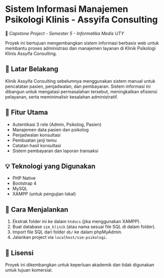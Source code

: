 # Sistem Informasi Manajemen Psikologi Klinis - Assyifa Consulting

📌 *Capstone Project - Semester 5 - Informatika Medis UTY*

Proyek ini bertujuan mengembangkan sistem informasi berbasis web untuk membantu proses administrasi dan manajemen layanan di Klinik Psikologi Klinis Assyifa Consulting.

## 🏥 Latar Belakang
Klinik Assyifa Consulting sebelumnya menggunakan sistem manual untuk pencatatan pasien, penjadwalan, dan pembayaran. Sistem informasi ini dibangun untuk mengatasi permasalahan tersebut, meningkatkan efisiensi pelayanan, serta meminimalisir kesalahan administratif.

## 🔧 Fitur Utama
- Autentikasi 3 role (Admin, Psikolog, Pasien)
- Manajemen data pasien dan psikolog
- Penjadwalan konsultasi
- Pembuatan janji temu
- Catatan hasil konsultasi
- Sistem pembayaran dan laporan transaksi

## 💡 Teknologi yang Digunakan
- PHP Native
- Bootstrap 4
- MySQL
- XAMPP (untuk pengujian lokal)

## 🚀 Cara Menjalankan
1. Ekstrak folder ini ke dalam `htdocs` (jika menggunakan XAMPP).
2. Buat database `sim_klinik` (atau nama sesuai file SQL di dalam folder).
3. Import file SQL dari folder `db/` ke dalam phpMyAdmin.
4. Jalankan project via `localhost/sim-psikologi`.


## 📄 Lisensi
Proyek ini dikembangkan untuk keperluan akademik dan tidak digunakan untuk tujuan komersial.
